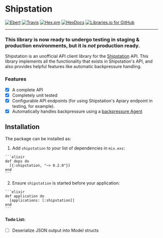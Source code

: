 # Shipstation

[![Ebert](https://ebertapp.io/github/johnhamelink/shipstation.svg)](https://ebertapp.io/github/johnhamelink/shipstation)
[![Travis](https://img.shields.io/travis/johnhamelink/shipstation.svg)](https://travis-ci.org/johnhamelink/shipstation)
[![Hex.pm](https://img.shields.io/hexpm/v/shipstation.svg)](https://hex.pm/packages/shipstation)
[![HexDocs](https://img.shields.io/badge/hex-docs-blue.svg)](https://hexdocs.pm/shipstation)
[![Libraries.io for GitHub](https://img.shields.io/librariesio/github/johnhamelink/shipstation.svg)](https://libraries.io/github/johnhamelink/shipstation)

---

### This library is now ready to undergo testing in staging & production environments, but it is *not* production ready.

Shipstation is an unofficial API client library for the [Shipstation](https://shipstation.com) API. This library implements all the functionality that exists in Shipstation's API, and also provides helpful features like automatic backpressure handling.

### Features
 - [x] A complete API
 - [x] Completely unit tested
 - [x] Configurable API endpoints (for using Shipstation's Apiary endpoint in testing, for example).
 - [x] Automatically handles backpressure using a [backpressure Agent](https://github.com/johnhamelink/shipstation/blob/master/lib/request_limit.ex)

## Installation

The package can be installed as:

  1. Add `shipstation` to your list of dependencies in `mix.exs`:

    ```elixir
    def deps do
      [{:shipstation, "~> 0.2.0"}]
    end
    ```

  2. Ensure `shipstation` is started before your application:

    ```elixir
    def application do
      [applications: [:shipstation]]
    end
    ```

#### Todo List:
 - [ ] Deserialize JSON output into Model structs
